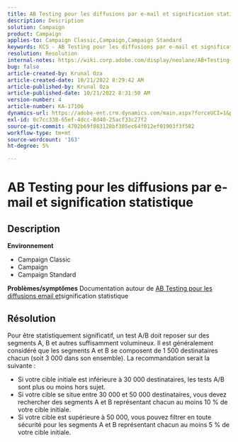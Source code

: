 ```yaml
---
title: AB Testing pour les diffusions par e-mail et signification statistique
description: Description
solution: Campaign
product: Campaign
applies-to: Campaign Classic,Campaign,Campaign Standard
keywords: KCS - AB Testing pour les diffusions par e-mail et signification statistique
resolution: Resolution
internal-notes: https://wiki.corp.adobe.com/display/neolane/AB+Testing+for+Email+Deliveries
bug: false
article-created-by: Krunal Oza
article-created-date: 10/21/2022 8:29:42 AM
article-published-by: Krunal Oza
article-published-date: 10/21/2022 8:31:50 AM
version-number: 4
article-number: KA-17106
dynamics-url: https://adobe-ent.crm.dynamics.com/main.aspx?forceUCI=1&pagetype=entityrecord&etn=knowledgearticle&id=fa5ed781-1a51-ed11-bba2-0022480867fb
exl-id: 0c7cc338-65ef-4dcc-8d40-25acf33c27f2
source-git-commit: 4702b69f883128bf305ec64f012ef01903f3f582
workflow-type: tm+mt
source-wordcount: '163'
ht-degree: 5%

---
```


# AB Testing pour les diffusions par e-mail et signification statistique

## Description

<b>Environnement</b>
- Campaign Classic
- Campaign
- Campaign Standard



<b>Problèmes/symptômes</b>
Documentation autour de [AB Testing pour les diffusions email et](https://wiki.corp.adobe.com/display/neolane/AB+Testing+for+Email+Deliveries)signification statistique


## Résolution


Pour être statistiquement significatif, un test A/B doit reposer sur des segments A, B et autres suffisamment volumineux. Il est généralement considéré que les segments A et B se composent de 1 500 destinataires chacun (soit 3 000 dans son ensemble). La recommandation serait la suivante :

- Si votre cible initiale est inférieure à 30 000 destinataires, les tests A/B sont plus ou moins hors sujet.
- Si votre cible se situe entre 30 000 et 50 000 destinataires, vous devez rechercher des segments A et B représentant chacun au moins 10 % de votre cible initiale.
- Si votre cible est supérieure à 50 000, vous pouvez filtrer en toute sécurité pour les segments A et B représentant chacun au moins 5 % de votre cible initiale.
